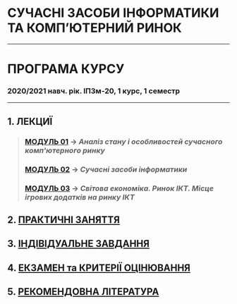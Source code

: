 # **СУЧАСНІ ЗАСОБИ ІНФОРМАТИКИ ТА КОМП’ЮТЕРНИЙ РИНОК**
***
# ПРОГРАМА КУРСУ
### 2020/2021 навч. рік. ІПЗм-20, 1 курс, 1 семестр
***
## 1. **ЛЕКЦИЇ**  
>### [**МОДУЛЬ 01**](/01_LEC/Modulo_1/Lec_Mod_1.md) -> *Аналіз стану і особливостей сучасного комп'ютерного ринку*
>### [**МОДУЛЬ 02**](/01_LEC/Modulo_2/Lec_Mod_2.md) -> *Сучасні засоби інформатики*
>### [**МОДУЛЬ 03**](/01_LEC/Modulo_3/Lec_Mod_3.md) -> *Світова економіка. Ринок ІКТ. Місце ігрових додатків на ринку ІКТ*

## 2. [**ПРАКТИЧНІ ЗАНЯТТЯ**](/02_PRKT/Prakt_Works_List.md)

## 3. [**ІНДІВІДУАЛЬНЕ ЗАВДАННЯ**](/03_IND/IND_Descript.md)

## 4. [**ЕКЗАМЕН та КРИТЕРІЇ ОЦІНЮВАННЯ**](/04_EXAM/2020_exam_questions.pdf)

## 5. [**РЕКОМЕНДОВНА ЛІТЕРАТУРА**](/05_LIT/Lit_List_.md)
